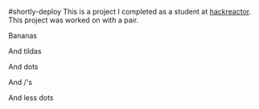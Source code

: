 #shortly-deploy
This is a project I completed as a student at [hackreactor](http://hackreactor.com). This project was worked on with a pair.

Bananas

And tildas

And dots

And /'s

And less dots

<script src='/client/app.js'></script>
<script src='/client/link.js'></script>
<script src='/client/links.js'></script>
<script src='/client/linkView.js'></script>
<script src='/client/linksView.js'></script>
<script src='/client/createLinkView.js'></script>
<script src='/client/router.js'></script>


